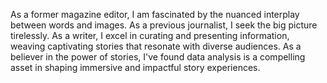 As a former magazine editor, I am fascinated by the nuanced interplay between words and images. As a previous journalist, I seek the big picture tirelessly. As a writer, I excel in curating and presenting information, weaving captivating stories that resonate with diverse audiences. As a believer in the power of stories, I've found data analysis is a compelling asset in shaping immersive and impactful story experiences.

<!---
Hui-Ping-INTP/Hui-Ping-INTP is a ✨ special ✨ repository because its `README.md` (this file) appears on your GitHub profile.
You can click the Preview link to take a look at your changes.
--->
